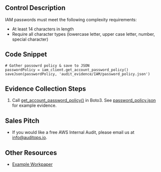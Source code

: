 ## Control Description
IAM passwords must meet the following complexity requirements:
- At least 14 characters in length
- Require all character types (lowercase letter, upper case letter, number, special character)

## Code Snippet
```
# Gather passowrd policy & save to JSON
passwordPolicy = iam_client.get_account_password_policy()
saveJson(passwordPolicy, 'audit_evidence/IAM/password_policy.json')  
```

## Evidence Collection Steps
1. Call [get_account_password_policy()](https://boto3.amazonaws.com/v1/documentation/api/latest/reference/services/iam/client/get_account_password_policy.html) in Boto3. See [password_policy.json](./password_policy.json) for example evidence.

## Sales Pitch
- If you would like a free AWS Internal Audit, please email us at info@auditops.io.

## Other Resources
- [Example Workpaper](https://docs.google.com/spreadsheets/d/1bGfbXUTSzVCSGCWn7UtG6QN4wWeEKdrubygcCuDDjbI/edit?gid=290595007)
